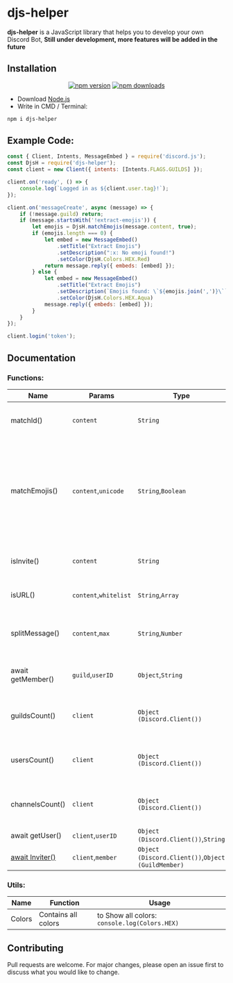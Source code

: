 # djs-helper
**djs-helper** is a JavaScript library that helps you to develop your own Discord Bot, **Still under development, more features will be added in the future**

## Installation
<div align="center">
    <a href="https://www.npmjs.com/package/djs-helper"><img src="https://img.shields.io/npm/v/djs-helper.svg?maxAge=3600" alt="npm version" /></a>
    <a href="https://www.npmjs.com/package/djs-helper"><img src="https://img.shields.io/npm/dt/djs-helper.svg?maxAge=3600" alt="npm downloads" /></a>
</div>

- Download [Node.js](https://nodejs.org)
- Write in CMD / Terminal:
```bash
npm i djs-helper
```
## Example Code:

```javascript
const { Client, Intents, MessageEmbed } = require('discord.js');
const DjsH = require('djs-helper');
const client = new Client({ intents: [Intents.FLAGS.GUILDS] });

client.on('ready', () => {
    console.log(`Logged in as ${client.user.tag}!`);
});

client.on('messageCreate', async (message) => {
    if (!message.guild) return;
    if (message.startsWith('!extract-emojis')) {
        let emojis = DjsH.matchEmojis(message.content, true);
        if (emojis.length === 0) {
            let embed = new MessageEmbed()
                .setTitle("Extract Emojis")
                .setDescription(":x: No emoji found!")
                .setColor(DjsH.Colors.HEX.Red)
            return message.reply({ embeds: [embed] });
        } else {
            let embed = new MessageEmbed()
                .setTitle("Extract Emojis")
                .setDescription(`Emojis found: \`${emojis.join(',')}\``)
                .setColor(DjsH.Colors.HEX.Aqua)
            message.reply({ embeds: [embed] });
        }
    }
});

client.login('token');
```

## Documentation
### Functions:

 **Name**      | **Params**            | **Type**           | **Function**           | **Returns**                                                                                                 
---------------|-----------------------|--------------------|------------------------|------------------------------------------------------------------------------------
 matchId()     | `content`             | `String`           | `Extract All Discord IDs from content`  | `Array`                                                                    
 matchEmojis() | `content`,`unicode`   | `String`,`Boolean` | `Extract All Discord Emojis from content, If` **unicode** `is` **true** `it will return Unicode emojis too`| `Array`
 isInvite()    | `content`             | `String`           | `Checks if content contains Discord Invites`| `Boolean`                                                        
 isURL()       | `content`,`whitelist` | `String`,`Array`   | `Checks if content contains URLs`| `Boolean`  
 splitMessage()       | `content`,`max` | `String`,`Number`   | `Split string every` max `default: 2000 max`| `Array`
 await getMember()       | `guild`,`userID` | `Object`,`String`   | `Get member from guild using ID`| `Object`/`null`
guildsCount()       | `client` | `Object (Discord.Client())`  | `Get client guilds count (Supports Sharding)`| `Number`       
usersCount()       | `client` | `Object (Discord.Client())`  | `Get client users count (Supports Sharding)` | `Number`        
channelsCount()       | `client` | `Object (Discord.Client())`  | `Get client channels count (Supports Sharding)`| `Number`  
 await getUser()       | `client`,`userID` | `Object (Discord.Client())`,`String`   | `Get user using ID`| `Object`/`null`| `Object`/`null`   
[await Inviter()](https://github.com/Amir-78/djs-helper/blob/master/examples/Inviter.md#await-inviter)       | `client`,`member` | `Object (Discord.Client())`,`Object (GuildMember)`   | `Get used invite`| `Object`                                                   
                                                                                                 
### Utils:

 Name   | Function            | Usage                                    
--------|---------------------|------------------------------------------
 Colors | Contains all colors | to Show all colors: `console.log(Colors.HEX)` 

 
## Contributing
Pull requests are welcome. For major changes, please open an issue first to discuss what you would like to change.
